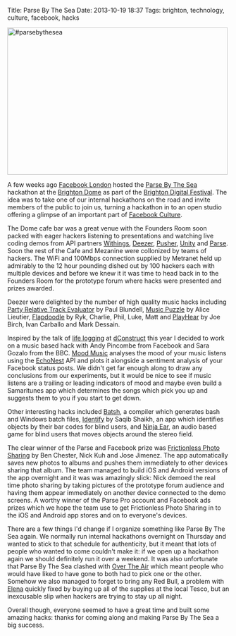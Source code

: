 Title: Parse By The Sea
Date: 2013-10-19 18:37
Tags: brighton, technology, culture, facebook, hacks

<a href="http://www.flickr.com/photos/jimpurbrick/9979507534/" title="#parsebythesea by Jim Purbrick, on Flickr"><img src="http://farm3.staticflickr.com/2805/9979507534_99d21e4e2f.jpg" width="500" height="334" alt="#parsebythesea"></a>

A few weeks ago [Facebook London](https://www.facebook.com/facebooklondon) hosted the [Parse By The Sea](http://www.brightondigitalfestival.co.uk/events/parse-by-the-sea/) hackathon at the [Brighton Dome](http://brightondome.org/) as part of the [Brighton Digital Festival](http://www.brightondigitalfestival.co.uk/). The idea was to take one of our internal hackathons on the road and invite members of the public to join us, turning a hackathon in to an open studio offering a glimpse of an important part of [Facebook Culture](http://jimpurbrick.com/2013/09/16/facebook-hackathons/).

The Dome cafe bar was a great venue with the Founders Room soon packed with eager hackers listening to presentations and watching live coding demos from API partners [Withings](http://www.withings.com/), [Deezer](http://www.deezer.com/), [Pusher](http://pusher.com/), [Unity](http://unity3d.com/) and [Parse](https://parse.com/). Soon the rest of the Cafe and Mezanine were collonized by teams of hackers. The WiFi and 100Mbps connection supplied by Metranet held up admirably to the 12 hour pounding dished out by 100 hackers each with multiple devices and before we knew it it was time to head back in to the Founders Room for the prototype forum where hacks were presented and prizes awarded.

Deezer were delighted by the number of high quality music hacks including [Party Relative Track Evaluator](https://github.com/blundell/PartyRelativeTrackEvaluator) by Paul Blundell, [Music Puzzle](http://lieutier.me/stuff/musicpuzzle.html) by Alice Lieutier, [Flapdoodle](http://parsebythesea.parseapp.com/) by Ryk, Charlie, Phil, Luke, Matt and [PlayHear](http://playhear.herokuapp.com/) by Joe Birch, Ivan Carballo and Mark Dessain.

Inspired by the talk of [life logging](http://en.wikipedia.org/wiki/Lifelog) at [dConstruct](http://2013.dconstruct.org/) this year I decided to work on a music based hack with Andy Pincombe from Facebook and Sara Gozalo from the BBC. [Mood Music](https://github.com/sara89sgm/MoodMusic) analyses the mood of your music listens using the [EchoNest](http://echonest.com/) API and plots it alongside a sentiment analysis of your Facebook status posts. We didn't get far enough along to draw any conclusions from our experiments, but it would be nice to see if music listens are a trailing or leading indicators of mood and maybe even build a Samaritunes app which determines the songs which pick you up and suggests them to you if you start to get down.

Other interesting hacks included [Batsh](http://batsh.byvoid.com/), a compiler which generates bash and Windows batch files, [Identify](https://github.com/saqibs/identify) by Saqib Shaikh, an app which identifies objects by their bar codes for blind users, and [Ninja Ear](https://apps.facebook.com/216915731807048/), an audio based game for blind users that moves objects around the stereo field.

The clear winner of the Parse and Facebook prize was [Frictionless Photo Sharing](https://www.dropbox.com/s/bkm1ljem48k5haz/SharedPhotos.apk) by Ben Chester, Nick Kuh and Jose Jimenez. The app automatically saves new photos to albums and pushes them immediately to other devices sharing that album. The team managed to build iOS and Android versions of the app overnight and it was was amazingly slick: Nick demoed the real time photo sharing by taking pictures of the prototype forum audience and having them appear immediately on another device connected to the demo screens. A worthy winner of the Parse Pro account and Facebook ads prizes which we hope the team use to get Frictionless Photo Sharing in to the iOS and Android app stores and on to everyone's devices.

There are a few things I'd change if I organize something like Parse By The Sea again. We normally run internal hackathons overnight on Thursday and wanted to stick to that schedule for authenticity, but it meant that lots of people who wanted to come couldn't make it: if we open up a hackathon again we should definitely run it over a weekend. It was also unfortunate that Parse By The Sea clashed with [Over The Air](http://overtheair.org/blog/) which meant people who would have liked to have gone to both had to pick one or the other. Somehow we also managed to forget to bring any Red Bull, a problem with [Elena](http://about.me/elena.perez) quickly fixed by buying up all of the supplies at the local Tesco, but an inexcusable slip when hackers are trying to stay up all night.

Overall though, everyone seemed to have a great time and built some amazing hacks: thanks for coming along and making Parse By The Sea a big success.